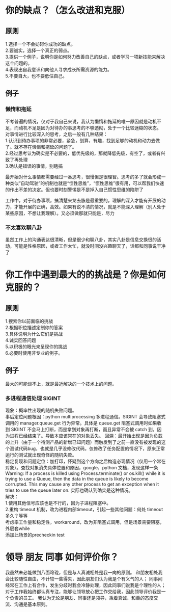 # 你的缺点？（怎么改进和克服）
## 原则
1.选择一个不会妨碍你成功的缺点。  
2.要诚实，选择一个真正的弱点。  
3.提供一个例子，说明你是如何努力改善自己的缺点，或者学习一项新技能来解决这个问题的。  
4.表现出自我意识和向他人寻求成长所需资源的能力。  
5.不要自大，也不要低估自己。
## 例子
### 懒惰和拖延
不考普遍的情况，仅对于我自己来说，我认为懒惰和拖延的唯一原因就是动机不足，而动机不足是因为对待办的事思考的不够透彻，处于一个比较迷糊的状态。  
对事情进行比较深入的思考，之后一般有几种结果：  
1.认识到待办事项的非常必要，紧急，划算，有趣，找到足够的动机和动力去做了。就不存在懒惰和拖延的问题了。  
2.经过思考认为确实是不必要的，低优先级的，那就降低先级，有空了，或者有兴致了再处理  
3.确认是错误的事情，别瞎搞  

最开始对什么事情都需要经过一番思考，很慢但是很理智。思考的多了就会形成一种类似“自动驾驶”的机制也就是“惯性思维”，“惯性思维”很有用，可以帮我们快速的作出不差的决定。但也要时刻警惕是不是掉入自己惯性思维的陷阱了  

工作中，对于待办事项，搞清楚来龙去脉是最重要的，理解的深入才能有开展的动力，才能开展的正确，高效。如果有说不清的情况，就是不能深入理解（别人处于某些原因，不想让我理解）。又必须做那就只能是，尽力

### 不太喜欢聊八卦
虽然工作上的沟通表达很清晰，但是很少和聊八卦，其实八卦是信息交换很的活动，可能是性格原因，或者工作太忙，就没时间没兴趣聊天了，话都和同事说干净了

# 你工作中遇到最大的的挑战是？你是如何克服的？
## 原则
1.搜索你以前面临的挑战  
2.根据职位描述定制你的答案  
3.具体说明为什么它们是挑战  
4.诚实回答问题  
5.以积极的眼光来呈现你的挑战  
6.必要时使用非专业的例子。  
## 例子
最大的可能谈不上，就是最近解决的一个技术上的问题。  

### 多进程通信处理 SIGINT
现象：概率性出现的随机失败问题。  
事后定位问题根因：python multiprocessing 多进程通信。SIGINT 会导致阻塞式调用的 manager.queue.get 行为异常。具体是 queue.get 阻塞式调用时如果收到 SIGINT 不会马上打断，而是拿到对象再打断，而且异常不会被 catch 到，因为进程已经结束了。导致本应该常在的对象丢失。
回溯：最开始出现是因为负载的上升（由于一个待测产品的新增已知问题）而触发到了之前一直没有被发现的这个测试代码bug，也就是几乎没修改代码，仅修改了任务配置的情况下，原来正常运行的测试就出现奇怪的随机失败。  
稳定复现和问题定位：加打印，怀疑到这个方向之后构造必现情况（仅用一个常在对象）。查找对象消失具体位置和原因，google，python 文档，发现这样一条
Warning: If a process is killed using Process.terminate() or os.kill() while it is trying to use a Queue, then the data in the queue is likely to become corrupted. This may cause any other process to get an exception when it tries to use the queue later on.
实际也确认到确实是这种情况。  
解决：  
1.使用其他信号应该也是不行的，因为子进程阻塞中。  
2.重构 timeout 机制，改为进程内部timeout，引起一些其他问题：何处 timeout多久？等等  
考虑率工作量和稳定性，workaround，改为非阻塞式调用，但是场景需要阻塞，外层套while  
添加此场景的precheckin test





# 领导 朋友 同事 如何评价你？
我虽然未必能做到八面玲珑，但是与人真诚相处是我一向的原则。
和朋友相处我会比较随性自由，不计较一些得失，因此朋友们认为我是个有义气的人；
同事间经常在工作上有合作，发生分歧时我会冷静处理，因此同事们说我是个理性的人；
对于工作我始终都认真专注，能够让领导放心把工作交给我，因此领导评价我是一个负责的员工。
我认为无论是朋友、同事还是领导，秉着真诚、和善的态度交流、沟通是基本原则。